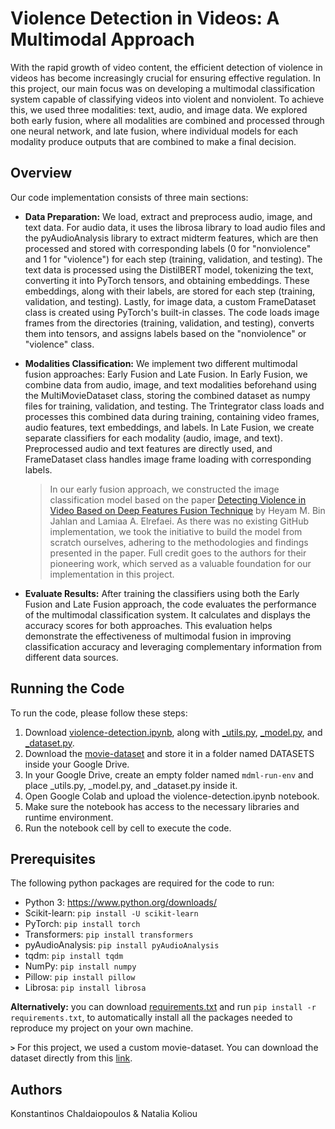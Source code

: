 # Violence Detection in Videos: A Multimodal Approach

With the rapid growth of video content, the efficient detection of violence in videos has become increasingly crucial for ensuring effective regulation. In this project, our main focus was on developing a multimodal classification system capable of classifying videos into violent and nonviolent. To achieve this, we used three modalities: text, audio, and image data. We explored both early fusion, where all modalities are combined and processed through one neural network, and late fusion, where individual models for each modality produce outputs that are combined to make a final decision.

## Overview
Our code implementation consists of three main sections:

* **Data Preparation:**
We load, extract and preprocess audio, image, and text data. For audio data, it uses the librosa library to load audio files and the pyAudioAnalysis library to extract midterm features, which are then processed and stored with corresponding labels (0 for "nonviolence" and 1 for "violence") for each step (training, validation, and testing). The text data is processed using the DistilBERT model, tokenizing the text, converting it into PyTorch tensors, and obtaining embeddings. These embeddings, along with their labels, are stored for each step (training, validation, and testing). Lastly, for image data, a custom FrameDataset class is created using PyTorch's built-in classes. The code loads image frames from the directories (training, validation, and testing), converts them into tensors, and assigns labels based on the "nonviolence" or "violence" class.

* **Modalities Classification:**
We implement two different multimodal fusion approaches: Early Fusion and Late Fusion. In Early Fusion, we combine data from audio, image, and text modalities beforehand using the MultiMovieDataset class, storing the combined dataset as numpy files for training, validation, and testing. The Trintegrator class loads and processes this combined data during training, containing video frames, audio features, text embeddings, and labels. In Late Fusion, we create separate classifiers for each modality (audio, image, and text). Preprocessed audio and text features are directly used, and FrameDataset class handles image frame loading with corresponding labels.

   > In our early fusion approach, we constructed the image classification model based on the paper [Detecting Violence in Video Based on Deep Features Fusion Technique](https://arxiv.org/ftp/arxiv/papers/2204/2204.07443.pdf) by Heyam M. Bin Jahlan and Lamiaa A. Elrefaei. As there was no existing GitHub implementation, we took the initiative to build the model from scratch ourselves, adhering to the methodologies and findings presented in the paper. Full credit goes to the authors for their pioneering work, which served as a valuable foundation for our implementation in this project.

* **Evaluate Results:**
After training the classifiers using both the Early Fusion and Late Fusion approach, the code evaluates the performance of the multimodal classification system. It calculates and displays the accuracy scores for both approaches. This evaluation helps demonstrate the effectiveness of multimodal fusion in improving classification accuracy and leveraging complementary information from different data sources.

## Running the Code
To run the code, please follow these steps:
1. Download [violence-detection.ipynb](https://github.com/KonstantinosChaldaiopoulos/VideoViolenceDetection/blob/main/violence-detection.ipynb), along with [_utils.py](https://github.com/KonstantinosChaldaiopoulos/VideoViolenceDetection/blob/main/_utils.py), [_model.py](https://github.com/KonstantinosChaldaiopoulos/VideoViolenceDetection/blob/main/_model.py), and [_dataset.py](https://github.com/KonstantinosChaldaiopoulos/VideoViolenceDetection/blob/main/_dataset.py).
2. Download the [movie-dataset](https://drive.google.com/drive/folders/1K6P0tfItrAPVkCyPw-8al3Br2le1B7JH?usp=sharing) and store it in a folder named DATASETS inside your Google Drive.
3. In your Google Drive, create an empty folder named `mdml-run-env` and place _utils.py, _model.py, and _dataset.py inside it.
4. Open Google Colab and upload the violence-detection.ipynb notebook.
5. Make sure the notebook has access to the necessary libraries and runtime environment.
6. Run the notebook cell by cell to execute the code.

## Prerequisites
The following python packages are required for the code to run:
* Python 3: https://www.python.org/downloads/
* Scikit-learn: `pip install -U scikit-learn`
* PyTorch: `pip install torch`
* Transformers: `pip install transformers`
* pyAudioAnalysis: `pip install pyAudioAnalysis`
* tqdm: `pip install tqdm`
* NumPy: `pip install numpy`
* Pillow: `pip install pillow`
* Librosa: `pip install librosa`

**Alternatively:** you can download [requirements.txt](https://github.com/KonstantinosChaldaiopoulos/VideoViolenceDetection/blob/main/requirements.txt) and run ```pip install -r requirements.txt```, to automatically install all the packages needed to reproduce my project on your own machine.

**```>```** For this project, we used a custom movie-dataset. You can download the dataset directly from this [link](https://drive.google.com/drive/folders/1K6P0tfItrAPVkCyPw-8al3Br2le1B7JH?usp=sharing).

## Authors
Konstantinos Chaldaiopoulos & Natalia Koliou
